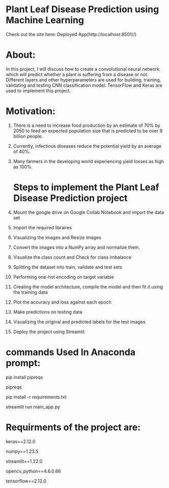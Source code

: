 # Plant Leaf Disease Prediction using Machine Learning 
Check out the site here: Deployed App(http://localhost:8501//)
# About:
In this project, I will discuss how to create a convolutional neural network which will predict whether a plant is suffering from a disease or not. 
Different layers and other hyperparameters are used for building, training, validating and testing CNN classification model. 
TensorFlow and Keras are used to implement this project. 
 # Motivation:
1. There is a need to increase food production by an estimate of 70% by 2050 to feed an expected population size that is predicted to be over 9 billion people. 
2. Currently, infectious diseases reduce the potential yield by an average of 40%.
3. Many farmers in the developing world experiencing yield losses as high as 100%.
   
    # Steps to implement the Plant Leaf Disease Prediction project
1. Mount the google drive on Google Collab Notebook and import the data set
2. Import the required libraires
3. Visualizing the images and Resize images
4. Convert the images into a NumPy array and normalize them. 
5. Visualize the class count and Check for class imbalance 
6. Splitting the dataset into train, validate and test sets
7. Performing one-hot encoding on target variable
8. Creating the model architecture, compile the model and then fit it using the training data
9. Plot the accuracy and loss against each epoch
10. Make predictions on testing data 
11. Visualizing the original and predicted labels for the test images
12. Deploy the project using Streamlit 

 # commands Used In Anaconda prompt:
pip install pipreqs

pipreqs

pip install -r requirements.txt

streamlit run main_app.py

 # Requirments of the project are:
keras==2.12.0

numpy==1.23.5

streamlit==1.22.0

opencv_python==4.6.0.66

tensorflow==2.12.0

